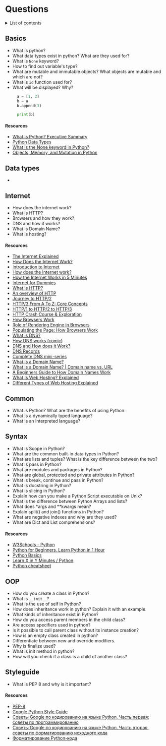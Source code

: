 # Questions

<details>
<summary>List of contents</summary>

- [Basics](#basics)
- [Internet](#internet)
- [Common](#common)
- [Syntax](#syntax)
- [OOP](#oop)
- [Styleguide](#styleguide)

</details>

## Basics

- What is python?
- What data types exist in python? What are they used for?
- What is `None` keyword?
- How to find out variable's type?
- What are mutable and immutable objects? What objects are mutable and which are not?
- What is `id` function used for?
- What will be displayed? Why?
  ```python
    a = [1, 2]
    b = a
    b.append(3)

    print(b)
  ```

#### Resources

- [What is Python? Executive Summary](https://www.python.org/doc/essays/blurb/)
- [Python Data Types](https://www.w3schools.com/python/python_datatypes.asp)
- [What is the None keyword in Python?](https://www.educative.io/answers/what-is-the-none-keyword-in-python)
- [Objects, Memory, and Mutation in Python](https://medium.com/@birnbera/objects-memory-and-mutation-in-python-810bf090b63c)

## Data types
 - 

## Internet

* How does the internet work?
* What is HTTP?
* Browsers and how they work?
* DNS and how it works?
* What is Domain Name?
* What is hosting?

#### Resources

* [The Internet Explained](https://www.vox.com/2014/6/16/18076282/the-internet)
* [How Does the Internet Work?](http://web.stanford.edu/class/msande91si/www-spr04/readings/week1/InternetWhitepaper.htm)
* [Introduction to Internet](https://roadmap.sh/guides/what-is-internet)
* [How does the Internet work?](https://www.youtube.com/watch?v=x3c1ih2NJEg)
* [How the Internet Works in 5 Minutes](https://www.youtube.com/watch?v=7_LPdttKXPc)
* [Internet for Dummies](https://www.youtube.com/watch?v=zN8YNNHcaZc)
* [What is HTTP?](https://www.cloudflare.com/en-gb/learning/ddos/glossary/hypertext-transfer-protocol-http/)
* [An overview of HTTP](https://developer.mozilla.org/en-US/docs/Web/HTTP/Overview)
* [Journey to HTTP/2](https://kamranahmed.info/blog/2016/08/13/http-in-depth)
* [HTTP/3 From A To Z: Core Concepts](https://www.smashingmagazine.com/2021/08/http3-core-concepts-part1/)
* [HTTP/1 to HTTP/2 to HTTP/3](https://www.youtube.com/watch?v=a-sBfyiXysI)
* [HTTP Crash Course & Exploration](https://www.youtube.com/watch?v=iYM2zFP3Zn0)
* [How Browsers Work](https://www.html5rocks.com/en/tutorials/internals/howbrowserswork/)
* [Role of Rendering Engine in Browsers](https://www.browserstack.com/guide/browser-rendering-engine)
* [Populating the Page: How Browsers Work](https://developer.mozilla.org/en-US/docs/Web/Performance/How_browsers_work)
* [What is DNS?](https://www.cloudflare.com/en-gb/learning/dns/what-is-dns/)
* [How DNS works (comic)](https://howdns.works/)
* [DNS and How does it Work?](https://www.youtube.com/watch?v=Wj0od2ag5sk)
* [DNS Records](https://www.youtube.com/watch?v=7lxgpKh_fRY)
* [Complete DNS mini-series](https://www.youtube.com/watch?v=zEmUuNFBgN8&list=PLTk5ZYSbd9MhMmOiPhfRJNW7bhxHo4q-K)
* [What is a Domain Name?](https://developer.mozilla.org/en-US/docs/Learn/Common_questions/What_is_a_domain_name)
* [What is a Domain Name? | Domain name vs. URL](https://www.cloudflare.com/en-gb/learning/dns/glossary/what-is-a-domain-name/)
* [A Beginners Guide to How Domain Names Work](https://www.youtube.com/watch?v=Y4cRx19nhJk)
* [What Is Web Hosting? Explained](https://www.youtube.com/watch?v=htbY9-yggB0)
* [Different Types of Web Hosting Explained](https://www.youtube.com/watch?v=AXVZYzw8geg)

## Common

* What is Python? What are the benefits of using Python
* What is a dynamically typed language?
* What is an Interpreted language?

## Syntax

* What is Scope in Python?
* What are the common built-in data types in Python?
* What are lists and tuples? What is the key difference between the two?
* What is pass in Python?
* What are modules and packages in Python?
* What are global, protected and private attributes in Python?
* What is break, continue and pass in Python?
* What is docstring in Python?
* What is slicing in Python?
* Explain how can you make a Python Script executable on Unix?
* What is the difference between Python Arrays and lists?
* What does *args and **kwargs mean?
* Explain split() and join() functions in Python?
* What are negative indexes and why are they used?
* What are Dict and List comprehensions?


#### Resources
* [W3Schools - Python](https://www.w3schools.com/python/)
* [Python for Beginners. Learn Python in 1 Hour](https://www.youtube.com/watch?v=kqtD5dpn9C8) 
* [Python Basics](https://www.tutorialspoint.com/python/python_basic_syntax.htm)
* [Learn X in Y Minutes / Python](https://learnxinyminutes.com/docs/python/)
* [Python cheatsheet](https://github.com/gto76/python-cheatsheet)

## OOP

* How do you create a class in Python?
* What is `__init__`?
* What is the use of self in Python?
* How does inheritance work in python? Explain it with an example.
* What kinds of inheritance exist in Python?
* How do you access parent members in the child class?
* Are access specifiers used in python?
* Is it possible to call parent class without its instance creation?
* How is an empty class created in python?
* Differentiate between new and override modifiers.
* Why is finalize used?
* What is init method in python?
* How will you check if a class is a child of another class?

## Styleguide

* What is PEP 8 and why is it important?


#### Resources

* [PEP-8](https://peps.python.org/pep-0008/)
* [Google Python Style Guide](https://google.github.io/styleguide/pyguide.html)
* [Советы Google по кодированию на языке Python. Часть первая: советы по программированию](https://habr.com/ru/post/179271/)
* [Советы Google по кодированию на языке Python. Часть вторая: советы по форматированию исходного кода](https://habr.com/ru/post/180509/)
* [Форматирование Python-кода](https://habr.com/ru/post/251531/)